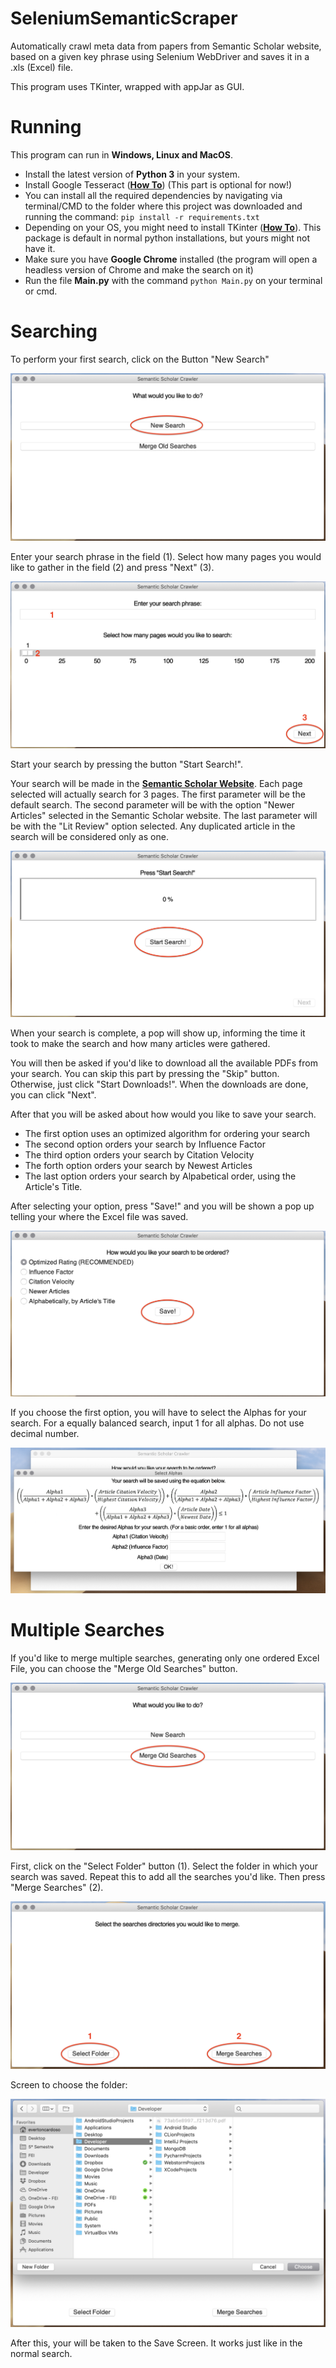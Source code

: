 # SeleniumSemanticScraper
Automatically crawl meta data from papers from Semantic Scholar website, based on a given key phrase using Selenium WebDriver and saves it in a .xls (Excel) file. 

This program uses TKinter, wrapped with appJar as GUI.

# Running
This program can run in **Windows, Linux and MacOS**.
- Install the latest version of **Python 3** in your system.
- Install Google Tesseract (**[How To](https://github.com/tesseract-ocr/tesseract)**) (This part is optional for now!)
- You can install all the required dependencies by navigating via terminal/CMD to the folder where this project was 
downloaded and running the command: `pip install -r requirements.txt`
- Depending on your OS, you might need to install TKinter (**[How To](https://tkdocs.com/tutorial/install.html)**). This package is default in normal python installations, but
yours might not have it.
- Make sure you have **Google Chrome** installed (the program will open a headless version of Chrome and make the search on it)
- Run the file **Main.py** with the command `python Main.py` on your terminal or cmd.


# Searching

To perform your first search, click on the Button "New Search"

![Print](SupportImages/Initial_Page.png)

Enter your search phrase in the field (1). Select how many pages you would like to gather in the field (2) and 
press "Next" (3).

![Print](SupportImages/Search_Page.png)

Start your search by pressing the button "Start Search!".

Your search will be made in the **[Semantic Scholar Website](https://www.semanticscholar.org)**. 
Each page selected will actually search for 3 pages. The first parameter will be the default search. The second 
parameter will be with the option "Newer Articles" selected in the Semantic Scholar website. The last parameter will 
be with the "Lit Review" option selected. Any duplicated article in the search will be considered only as one.

![Print](SupportImages/Progress_Page.png)

When your search is complete, a pop will show up, informing the time it took to make the search and how many articles
were gathered.

You will then be asked if you'd like to download all the available PDFs from your search. You can skip this part by 
pressing the "Skip" button. Otherwise, just click "Start Downloads!". When the downloads are done, you can click "Next".

After that you will be asked about how would you like to save your search.

- The first option uses an optimized algorithm for ordering your search
- The second option orders your search by Influence Factor
- The third option orders your search by Citation Velocity
- The forth option orders your search by Newest Articles
- The last option orders your search by Alpabetical order, using the Article's Title.

After selecting your option, press "Save!" and you will be shown a pop up telling your where the Excel file was saved.

![Print](SupportImages/Save_Page.png)

If you choose the first option, you will have to select the Alphas for your search. For a equally balanced search, 
input 1 for all alphas. Do not use decimal number.

![Print](SupportImages/Algorithm_Page.png)

# Multiple Searches
If you'd like to merge multiple searches, generating only one ordered Excel File, you can choose
the "Merge Old Searches" button.

![Print](SupportImages/Initial_Page2.png)

First, click on the "Select Folder" button (1). Select the folder in which your search was 
saved. Repeat this to add all the searches you'd like. Then press "Merge Searches" (2).

![Print](SupportImages/Merge_Page.png)

Screen to choose the folder:

![Print](SupportImages/Folder_Picker.png)

After this, your will be taken to the Save Screen. It works just like in the normal search.
